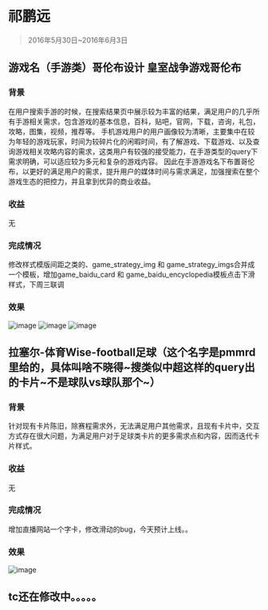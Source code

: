 # 祁鹏远

> 2016年5月30日~2016年6月3日

## 游戏名（手游类）哥伦布设计 皇室战争游戏哥伦布

### 背景

在用户搜索手游的时候，在搜索结果页中展示较为丰富的结果，满足用户的几乎所有手游相关需求，包含游戏的基本信息，百科，贴吧，官网，下载，咨询，礼包，攻略，图集，视频，推荐等。 手机游戏用户的用户画像较为清晰，主要集中在较为年轻的游戏玩家，时间为较碎片化的闲暇时间，有了解游戏、下载游戏、以及查询游戏相关攻略内容的需求，这类用户有较强的接受能力，在手游类型的query下需求明确，可以适应较为多元和复杂的游戏内容。 因此在手游游戏名下布置哥伦布，以更好的满足用户的需求，提升用户的媒体时间与需求满足，加强搜索在整个游戏生态的把控力，并且拿到优异的商业收益。

### 收益
无

### 完成情况

修改样式模版间距之类的、game_strategy_img 和 game_strategy_imgs合并成一个模板，增加game_baidu_card 和 game_baidu_encyclopedia模板点击下滑样式，下周三联调

### 效果

![image](http://gitlab.baidu.com/psfe/ala-weeklyreport/uploads/43c76bc9e1bbfdf5042931ad18207a10/image.png)
![image](http://gitlab.baidu.com/psfe/ala-weeklyreport/uploads/624735db94c49fc2aa3c53847b13ccd0/image.png)
![image](http://gitlab.baidu.com/psfe/ala-weeklyreport/uploads/045fb666db2223ec5fbc823fd6c24f26/image.png)

## 拉塞尔-体育Wise-football足球（这个名字是pmmrd里给的，具体叫啥不晓得~搜类似中超这样的query出的卡片~不是球队vs球队那个~）

### 背景

针对现有卡片陈旧，除赛程需求外，无法满足用户其他需求，且现有卡片中，交互方式存在很大问题，为满足用户对于足球类卡片的更多需求点和内容，因而迭代卡片样式。

### 收益
无

### 完成情况

增加直播网站一个字卡，修改滑动的bug，今天预计上线。。

### 效果

![image](http://gitlab.baidu.com/psfe/ala-weeklyreport/uploads/ecf516dd0d254acb04ee8e14eb3d1afd/image.png)

## tc还在修改中。。。。。
